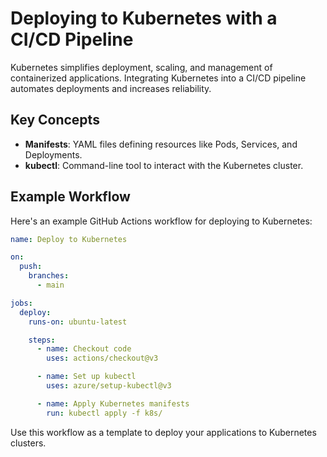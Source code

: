 # Deploying to Kubernetes with a CI/CD Pipeline

Kubernetes simplifies deployment, scaling, and management of containerized applications. Integrating Kubernetes into a CI/CD pipeline automates deployments and increases reliability.

## Key Concepts
- **Manifests**: YAML files defining resources like Pods, Services, and Deployments.
- **kubectl**: Command-line tool to interact with the Kubernetes cluster.

## Example Workflow

Here's an example GitHub Actions workflow for deploying to Kubernetes:

```yaml
name: Deploy to Kubernetes

on:
  push:
    branches:
      - main

jobs:
  deploy:
    runs-on: ubuntu-latest

    steps:
      - name: Checkout code
        uses: actions/checkout@v3

      - name: Set up kubectl
        uses: azure/setup-kubectl@v3

      - name: Apply Kubernetes manifests
        run: kubectl apply -f k8s/
```

Use this workflow as a template to deploy your applications to Kubernetes clusters.